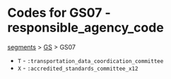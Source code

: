 # Codes for GS07 - responsible_agency_code
[segments](../segments.md) > [GS](../segments/GS.md) > GS07
* `T` - `:transportation_data_coordication_committee`
* `X` - `:accredited_standards_committee_x12`
